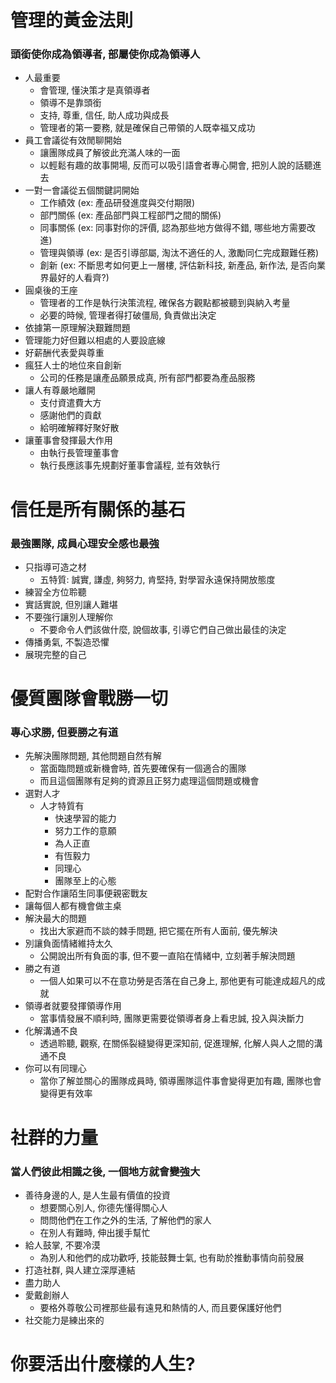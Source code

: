 # 管理的黃金法則
### 頭銜使你成為領導者, 部屬使你成為領導人
- 人最重要
  - 會管理, 懂決策才是真領導者
  - 領導不是靠頭銜
  - 支持, 尊重, 信任, 助人成功與成長
  - 管理者的第一要務, 就是確保自己帶領的人既幸福又成功
- 員工會議從有效閒聊開始
  - 讓團隊成員了解彼此充滿人味的一面
  - 以輕鬆有趣的故事開場, 反而可以吸引語會者專心開會, 把別人說的話聽進去
- 一對一會議從五個關鍵詞開始
  - 工作績效 (ex: 產品研發進度與交付期限)
  - 部門關係 (ex: 產品部門與工程部門之間的關係)
  - 同事關係 (ex: 同事對你的評價, 認為那些地方做得不錯, 哪些地方需要改進)
  - 管理與領導 (ex: 是否引導部屬, 淘汰不適任的人, 激勵同仁完成艱難任務)
  - 創新 (ex: 不斷思考如何更上一層樓, 評估新科技, 新產品, 新作法, 是否向業界最好的人看齊?)
- 圓桌後的王座
  - 管理者的工作是執行決策流程, 確保各方觀點都被聽到與納入考量
  - 必要的時候, 管理者得打破僵局, 負責做出決定
- 依據第一原理解決艱難問題
- 管理能力好但難以相處的人要設底線
- 好薪酬代表愛與尊重
- 瘋狂人士的地位來自創新
  - 公司的任務是讓產品願景成真, 所有部門都要為產品服務
- 讓人有尊嚴地離開
  - 支付資遣費大方
  - 感謝他們的貢獻
  - 給明確解釋好聚好散
- 讓董事會發揮最大作用
  - 由執行長管理董事會
  - 執行長應該事先規劃好董事會議程, 並有效執行

# 信任是所有關係的基石
### 最強團隊, 成員心理安全感也最強
- 只指導可造之材
  - 五特質: 誠實, 謙虛, 夠努力, 肯堅持, 對學習永遠保持開放態度
- 練習全方位聆聽
- 實話實說, 但別讓人難堪
- 不要強行讓別人理解你
  - 不要命令人們該做什麼, 說個故事, 引導它們自己做出最佳的決定
- 傳播勇氣, 不製造恐懼
- 展現完整的自己

# 優質團隊會戰勝一切
### 專心求勝, 但要勝之有道
- 先解決團隊問題, 其他問題自然有解
  - 當面臨問題或新機會時, 首先要確保有一個適合的團隊
  - 而且這個團隊有足夠的資源且正努力處理這個問題或機會
- 選對人才
  - 人才特質有
    - 快速學習的能力
    - 努力工作的意願
    - 為人正直
    - 有恆毅力
    - 同理心
    - 團隊至上的心態
- 配對合作讓陌生同事便親密戰友
- 讓每個人都有機會做主桌
- 解決最大的問題
  - 找出大家避而不談的棘手問題, 把它擺在所有人面前, 優先解決
- 別讓負面情緒維持太久
  - 公開說出所有負面的事, 但不要一直陷在情緒中, 立刻著手解決問題
- 勝之有道
  - 一個人如果可以不在意功勞是否落在自己身上, 那他更有可能達成超凡的成就
- 領導者就要發揮領導作用
  - 當事情發展不順利時, 團隊更需要從領導者身上看忠誠, 投入與決斷力
- 化解溝通不良
  - 透過聆聽, 觀察, 在關係裂縫變得更深知前, 促進理解, 化解人與人之間的溝通不良
- 你可以有同理心
  - 當你了解並關心的團隊成員時, 領導團隊這件事會變得更加有趣, 團隊也會變得更有效率

# 社群的力量
### 當人們彼此相識之後, 一個地方就會變強大
- 善待身邊的人, 是人生最有價值的投資
  - 想要關心別人, 你德先懂得關心人
  - 問問他們在工作之外的生活, 了解他們的家人
  - 在別人有難時, 伸出援手幫忙
- 給人鼓掌, 不要冷漠
  - 為別人和他們的成功歡呼, 技能鼓舞士氣, 也有助於推動事情向前發展
- 打造社群, 與人建立深厚連結
- 盡力助人
- 愛戴創辦人
  - 要格外尊敬公司裡那些最有遠見和熱情的人, 而且要保護好他們
- 社交能力是練出來的

# 你要活出什麼樣的人生?
